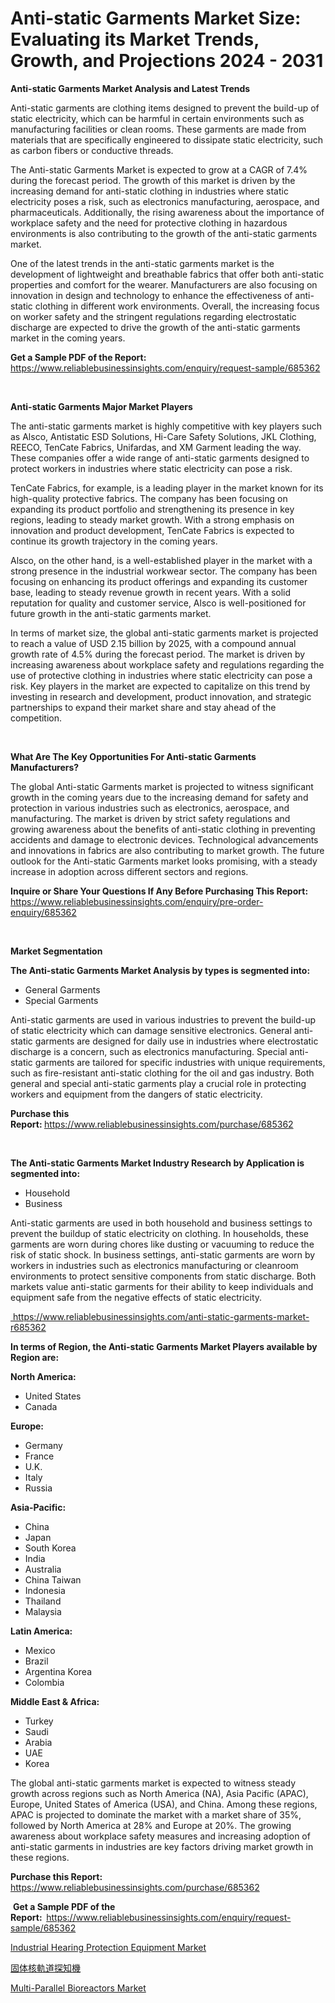 <p><h1>Anti-static Garments Market Size: Evaluating its Market Trends, Growth, and Projections 2024 - 2031</h1></p><p><strong>Anti-static Garments Market Analysis and Latest Trends</strong></p>
<p><p>Anti-static garments are clothing items designed to prevent the build-up of static electricity, which can be harmful in certain environments such as manufacturing facilities or clean rooms. These garments are made from materials that are specifically engineered to dissipate static electricity, such as carbon fibers or conductive threads.</p><p>The Anti-static Garments Market is expected to grow at a CAGR of 7.4% during the forecast period. The growth of this market is driven by the increasing demand for anti-static clothing in industries where static electricity poses a risk, such as electronics manufacturing, aerospace, and pharmaceuticals. Additionally, the rising awareness about the importance of workplace safety and the need for protective clothing in hazardous environments is also contributing to the growth of the anti-static garments market.</p><p>One of the latest trends in the anti-static garments market is the development of lightweight and breathable fabrics that offer both anti-static properties and comfort for the wearer. Manufacturers are also focusing on innovation in design and technology to enhance the effectiveness of anti-static clothing in different work environments. Overall, the increasing focus on worker safety and the stringent regulations regarding electrostatic discharge are expected to drive the growth of the anti-static garments market in the coming years.</p></p>
<p><strong>Get a Sample PDF of the Report:&nbsp;</strong> <a href="https://www.reliablebusinessinsights.com/enquiry/request-sample/685362">https://www.reliablebusinessinsights.com/enquiry/request-sample/685362</a></p>
<p>&nbsp;</p>
<p><strong>Anti-static Garments Major Market Players</strong></p>
<p><p>The anti-static garments market is highly competitive with key players such as Alsco, Antistatic ESD Solutions, Hi-Care Safety Solutions, JKL Clothing, REECO, TenCate Fabrics, Unifardas, and XM Garment leading the way. These companies offer a wide range of anti-static garments designed to protect workers in industries where static electricity can pose a risk.</p><p>TenCate Fabrics, for example, is a leading player in the market known for its high-quality protective fabrics. The company has been focusing on expanding its product portfolio and strengthening its presence in key regions, leading to steady market growth. With a strong emphasis on innovation and product development, TenCate Fabrics is expected to continue its growth trajectory in the coming years.</p><p>Alsco, on the other hand, is a well-established player in the market with a strong presence in the industrial workwear sector. The company has been focusing on enhancing its product offerings and expanding its customer base, leading to steady revenue growth in recent years. With a solid reputation for quality and customer service, Alsco is well-positioned for future growth in the anti-static garments market.</p><p>In terms of market size, the global anti-static garments market is projected to reach a value of USD 2.15 billion by 2025, with a compound annual growth rate of 4.5% during the forecast period. The market is driven by increasing awareness about workplace safety and regulations regarding the use of protective clothing in industries where static electricity can pose a risk. Key players in the market are expected to capitalize on this trend by investing in research and development, product innovation, and strategic partnerships to expand their market share and stay ahead of the competition.</p></p>
<p>&nbsp;</p>
<p><strong>What Are The Key Opportunities For Anti-static Garments Manufacturers?</strong></p>
<p><p>The global Anti-static Garments market is projected to witness significant growth in the coming years due to the increasing demand for safety and protection in various industries such as electronics, aerospace, and manufacturing. The market is driven by strict safety regulations and growing awareness about the benefits of anti-static clothing in preventing accidents and damage to electronic devices. Technological advancements and innovations in fabrics are also contributing to market growth. The future outlook for the Anti-static Garments market looks promising, with a steady increase in adoption across different sectors and regions.</p></p>
<p><strong>Inquire or Share Your Questions If Any Before Purchasing This Report:</strong> <a href="https://www.reliablebusinessinsights.com/enquiry/pre-order-enquiry/685362">https://www.reliablebusinessinsights.com/enquiry/pre-order-enquiry/685362</a></p>
<p>&nbsp;</p>
<p><strong>Market Segmentation</strong></p>
<p><strong>The Anti-static Garments Market Analysis by types is segmented into:</strong></p>
<p><ul><li>General Garments</li><li>Special Garments</li></ul></p>
<p><p>Anti-static garments are used in various industries to prevent the build-up of static electricity which can damage sensitive electronics. General anti-static garments are designed for daily use in industries where electrostatic discharge is a concern, such as electronics manufacturing. Special anti-static garments are tailored for specific industries with unique requirements, such as fire-resistant anti-static clothing for the oil and gas industry. Both general and special anti-static garments play a crucial role in protecting workers and equipment from the dangers of static electricity.</p></p>
<p><strong>Purchase this Report:&nbsp;</strong><a href="https://www.reliablebusinessinsights.com/purchase/685362">https://www.reliablebusinessinsights.com/purchase/685362</a></p>
<p>&nbsp;</p>
<p><strong>The Anti-static Garments Market Industry Research by Application is segmented into:</strong></p>
<p><ul><li>Household</li><li>Business</li></ul></p>
<p><p>Anti-static garments are used in both household and business settings to prevent the buildup of static electricity on clothing. In households, these garments are worn during chores like dusting or vacuuming to reduce the risk of static shock. In business settings, anti-static garments are worn by workers in industries such as electronics manufacturing or cleanroom environments to protect sensitive components from static discharge. Both markets value anti-static garments for their ability to keep individuals and equipment safe from the negative effects of static electricity.</p></p>
<p><a href="https://www.reliablebusinessinsights.com/anti-static-garments-market-r685362">&nbsp;https://www.reliablebusinessinsights.com/anti-static-garments-market-r685362</a></p>
<p><strong>In terms of Region, the Anti-static Garments Market Players available by Region are:</strong></p>
<p>
    <p> <strong> North America: </strong>
        <ul>
            <li>United States</li>
            <li>Canada</li>
        </ul>
        </p> 
    <p> <strong> Europe: </strong>
        <ul>
            <li>Germany</li>
            <li>France</li>
            <li>U.K.</li>
            <li>Italy</li>
            <li>Russia</li>
        </ul>
        </p> 
    <p> <strong> Asia-Pacific: </strong>
        <ul>
            <li>China</li>
            <li>Japan</li>
            <li>South Korea</li>
            <li>India</li>
            <li>Australia</li>
            <li>China Taiwan</li>
            <li>Indonesia</li>
            <li>Thailand</li>
            <li>Malaysia</li>
        </ul>
        </p> 
    <p> <strong> Latin America: </strong>
        <ul>
            <li>Mexico</li>
            <li>Brazil</li>
            <li>Argentina Korea</li>
            <li>Colombia</li>
        </ul>
        </p> 
    <p> <strong> Middle East & Africa: </strong>
        <ul>
            <li>Turkey</li>
            <li>Saudi</li>
            <li>Arabia</li>
            <li>UAE</li>
            <li>Korea</li>
        </ul>
    </p>
    </p>
<p><p>The global anti-static garments market is expected to witness steady growth across regions such as North America (NA), Asia Pacific (APAC), Europe, United States of America (USA), and China. Among these regions, APAC is projected to dominate the market with a market share of 35%, followed by North America at 28% and Europe at 20%. The growing awareness about workplace safety measures and increasing adoption of anti-static garments in industries are key factors driving market growth in these regions.</p></p>
<p><strong>Purchase this Report: </strong><a href="https://www.reliablebusinessinsights.com/purchase/685362">https://www.reliablebusinessinsights.com/purchase/685362</a></p>
<p>&nbsp;<strong>Get a Sample PDF of the Report:&nbsp;&nbsp;</strong><a href="https://www.reliablebusinessinsights.com/enquiry/request-sample/685362">https://www.reliablebusinessinsights.com/enquiry/request-sample/685362</a></p>
<p><strong></strong></p>
<p><p><a href="https://github.com/FassouRP/Market-Research-Report-List-4/blob/main/industrial-hearing-protection-equipment-market.md">Industrial Hearing Protection Equipment Market</a></p><p><a href="https://github.com/deonnorth8/Market-Research-Report-List-1/blob/main/5562779124295.md">固体核軌道探知機</a></p><p><a href="https://view.publitas.com/reportprime-1/global-multi-parallel-bioreactors-market-size-is-expected-to-experience-a-cagr-of-7-1-through-2024-2031-according-to-industry-projections/">Multi-Parallel Bioreactors Market</a></p></p>